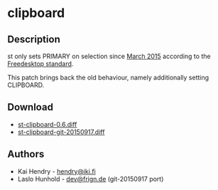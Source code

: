 # clipboard

## Description

st only sets PRIMARY on selection since
[March 2015](http://git.suckless.org/st/commit/?id=28259f5750f0dc7f52bbaf8b746ec3dc576a58ee)
according to the
[Freedesktop standard](http://standards.freedesktop.org/clipboards-spec/clipboards-latest.txt).

This patch brings back the old behaviour, namely additionally setting
CLIPBOARD.

## Download

* [st-clipboard-0.6.diff](st-clipboard-0.6.diff)
* [st-clipboard-git-20150917.diff](st-clipboard-git-20150917.diff)

## Authors

 * Kai Hendry - hendry@iki.fi
 * Laslo Hunhold - dev@frign.de (git-20150917 port)
